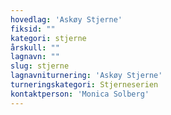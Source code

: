```yaml
---
hovedlag: 'Askøy Stjerne'
fiksid: ""
kategori: stjerne
årskull: ""
lagnavn: ""
slug: stjerne
lagnavniturnering: 'Askøy Stjerne'
turneringskategori: Stjerneserien
kontaktperson: 'Monica Solberg'
---
```

